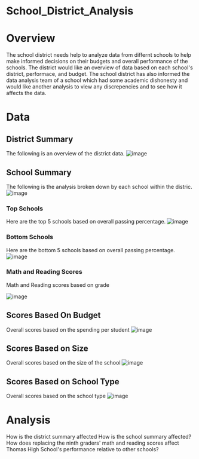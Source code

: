 # School_District_Analysis

# Overview
The school district needs help to analyze data from differnt schools to help make informed decisions on their budgets and overall performance of the schools. The district would like an overview of data based on each school's district, performace, and budget. The school district has also informed the data analysis team of a school which had some academic dishonesty and would like another analysis to view any discrepencies and to see how it affects the data.

# Data

## District Summary
The following is an overview of the district data.
![image](https://user-images.githubusercontent.com/86981530/136711263-1e7d077f-3430-4622-a9c7-3004086a7a14.png)

## School Summary
The following is the analysis broken down by each school within the distric.
![image](https://user-images.githubusercontent.com/86981530/136711389-266bb423-993a-428c-bd0c-774258a02119.png)


### Top Schools
Here are the top 5 schools based on overall passing percentage.
![image](https://user-images.githubusercontent.com/86981530/136711407-54507ed6-91df-49c2-9129-52341aca9ad9.png)

### Bottom Schools
Here are the bottom 5 schools based on overall passing percentage.
![image](https://user-images.githubusercontent.com/86981530/136711447-e3866a36-1a7a-4bd1-ad70-c304c5304a52.png)

### Math and Reading Scores
Math and Reading scores based on grade

![image](https://user-images.githubusercontent.com/86981530/136711989-1d177fba-e03c-4125-a6a4-d36ce9ecf1c8.png)

## Scores Based On Budget
Overall scores based on the spending per student
![image](https://user-images.githubusercontent.com/86981530/136712070-7526e814-de24-4efb-9eff-4a9f93f2a40d.png)

## Scores Based on Size
Overall scores based on the size of the school
![image](https://user-images.githubusercontent.com/86981530/136712111-bad69a7b-1323-4077-9ff1-a43f040d24ca.png)

## Scores Based on School Type
Overall scores based on the school type
![image](https://user-images.githubusercontent.com/86981530/136712146-c4327a89-8d3c-4444-b67a-6112e4d632c6.png)

# Analysis







How is the district summary affected
How is the school summary affected?
How does replacing the ninth graders' math and reading scores affect Thomas High School's performance relative to other schools?
